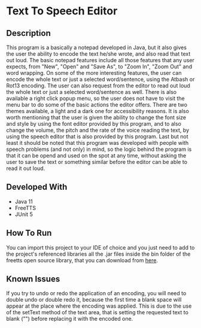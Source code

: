 # Text To Speech Editor

## Description
This program is a basically a notepad developed in Java, but it also gives the user the ability to encode the text he/she wrote, and also read that text out loud.
The basic notepad features include all those features that any user expects, from "New", "Open" and "Save As", to "Zoom In", "Zoom Out" and word wrapping.
On some of the more interesting features, the user can encode the whole text or just a selected word/sentence, using the Atbash or Rot13 encoding.
The user can also request from the editor to read out loud the whole text or just a selected word/sentence as well.
There is also available a right click popup menu, so the user does not have to visit the menu bar to do some of the basic actions the editor offers.
There are two themes available, a light and a dark one for accessibility reasons.
It is also worth mentioning that the user is given the ability to change the font size and style by using the font editor provided by this program, and to also change the volume, the pitch and the rate of the voice reading the text, by using the speech editor that is also provided by this program.
Last but not least it should be noted that this program was developed with people with speech problems (and not only) in mind, so the logic behind the program is that it can be opend and used on the spot at any time, without asking the user to save the text or something similar before the editor can be able to read it out loud.

## Developed With
- Java 11
- FreeTTS
- JUnit 5

## How To Run
You can import this project to your IDE of choice and you just need to add to the project's referenced libraries all the .jar files inside the bin folder of the freetts open source library, that you can download from [here](https://freetts.sourceforge.io/).

## Known Issues
If you try to undo or redo the application of an encoding, you will need to double undo or double redo it, because the first time a blank space will appear at the place where the encoding was applied. This is due to the use of the setText method of the text area, that is setting the requested text to blank ("") before replacing it with the encoded one.
